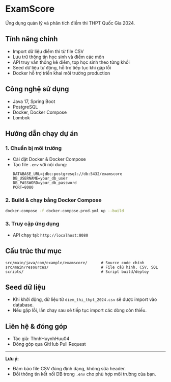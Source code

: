 # ExamScore

Ứng dụng quản lý và phân tích điểm thi THPT Quốc Gia 2024.

## Tính năng chính

- Import dữ liệu điểm thi từ file CSV
- Lưu trữ thông tin học sinh và điểm các môn
- API truy vấn thống kê điểm, top học sinh theo từng khối
- Seed dữ liệu tự động, hỗ trợ tiếp tục khi gặp lỗi
- Docker hỗ trợ triển khai môi trường production

## Công nghệ sử dụng

- Java 17, Spring Boot
- PostgreSQL
- Docker, Docker Compose
- Lombok

## Hướng dẫn chạy dự án

### 1. Chuẩn bị môi trường

- Cài đặt Docker & Docker Compose
- Tạo file `.env` với nội dung:
  ```env
  DATABASE_URL=jdbc:postgresql://db:5432/examscore
  DB_USERNAME=your_db_user
  DB_PASSWORD=your_db_password
  PORT=8080
  ```

### 2. Build & chạy bằng Docker Compose

```sh
docker-compose -f docker-compose.prod.yml up --build
```

### 3. Truy cập ứng dụng

- API chạy tại: `http://localhost:8080`

## Cấu trúc thư mục

```
src/main/java/com/example/examscore/      # Source code chính
src/main/resources/                       # File cấu hình, CSV, SQL
scripts/                                  # Script build/deploy
```

## Seed dữ liệu

- Khi khởi động, dữ liệu từ `diem_thi_thpt_2024.csv` sẽ được import vào database.
- Nếu gặp lỗi, lần chạy sau sẽ tiếp tục import các dòng còn thiếu.

## Liên hệ & đóng góp

- Tác giả: ThnhHuynhHuu04
- Đóng góp qua GitHub Pull Request

---

**Lưu ý:**

- Đảm bảo file CSV đúng định dạng, không sửa header.
- Đổi thông tin kết nối DB trong `.env` cho phù hợp môi trường của bạn.
